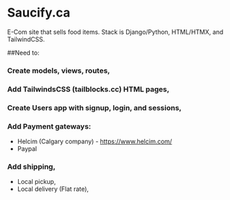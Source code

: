 # Saucify.ca

E-Com site that sells food items. Stack is Django/Python, HTML/HTMX, and TailwindCSS. 

##Need to:
### Create models, views, routes, 


### Add TailwindsCSS (tailblocks.cc) HTML pages,


### Create Users app with signup, login, and sessions,


### Add Payment gateways:
- Helcim (Calgary company) - https://www.helcim.com/
- Paypal
  
### Add shipping, 
- Local pickup,
- Local delivery (Flat rate),


